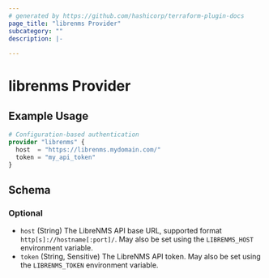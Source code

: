 ```yaml
---
# generated by https://github.com/hashicorp/terraform-plugin-docs
page_title: "librenms Provider"
subcategory: ""
description: |-
  
---
```


# librenms Provider



## Example Usage

```terraform
# Configuration-based authentication
provider "librenms" {
  host  = "https://librenms.mydomain.com/"
  token = "my_api_token"
}
```

<!-- schema generated by tfplugindocs -->
## Schema

### Optional

- `host` (String) The LibreNMS API base URL, supported format `http[s]://hostname[:port]/`. May also be set using the `LIBRENMS_HOST` environment variable.
- `token` (String, Sensitive) The LibreNMS API token. May also be set using the `LIBRENMS_TOKEN` environment variable.
